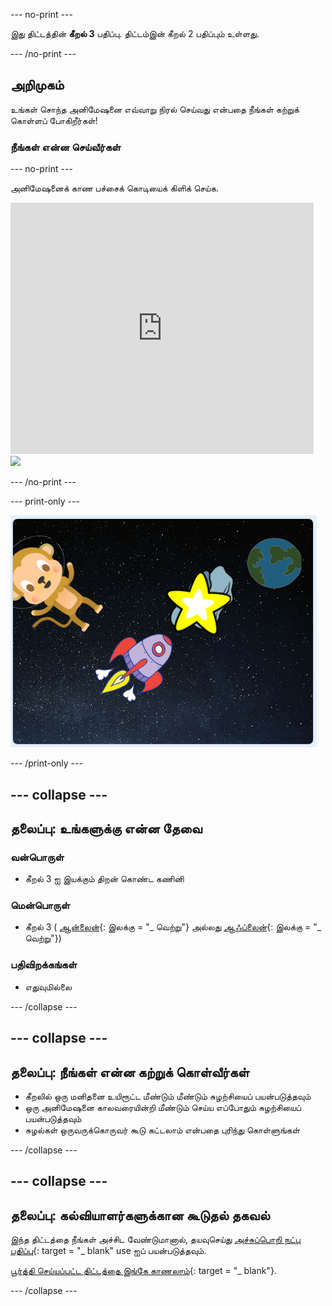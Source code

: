 \--- no-print \---

இது திட்டத்தின் **கீறல் 3** பதிப்பு. திட்டம்</a>இன் கீறல் 2 பதிப்பும் உள்ளது.</p> 

\--- /no-print \---

## அறிமுகம்

உங்கள் சொந்த அனிமேஷனை எவ்வாறு நிரல் செய்வது என்பதை நீங்கள் கற்றுக் கொள்ளப் போகிறீர்கள்!

### நீங்கள் என்ன செய்வீர்கள்

\--- no-print \---

அனிமேஷனைக் காண பச்சைக் கொடியைக் கிளிக் செய்க.

<div class="scratch-preview">
  <iframe allowtransparency="true" width="485" height="402" src="https://scratch.mit.edu/projects/embed/276873231/?autostart=false" frameborder="0" scrolling="no"></iframe>
  <img src="images/space-final.png">
</div>

\--- /no-print \---

\--- print-only \---

![முழுமையான திட்டம்](images/showcase_static.png)

\--- /print-only \---

## \--- collapse \---

## தலைப்பு: உங்களுக்கு என்ன தேவை

### வன்பொருள்

- கீறல் 3 ஐ இயக்கும் திறன் கொண்ட கணினி

### மென்பொருள்

- கீறல் 3 ( [ஆன்லைன்](http://rpf.io/scratchon){: இலக்கு = "_ வெற்று"} அல்லது [ஆஃப்லைன்](http://rpf.io/scratchoff){: இலக்கு = "_ வெற்று"})

### பதிவிறக்கங்கள்

- எதுவுமில்லை

\--- /collapse \---

## \--- collapse \---

## தலைப்பு: நீங்கள் என்ன கற்றுக் கொள்வீர்கள்

- கீறலில் ஒரு மனிதனை உயிரூட்ட மீண்டும் மீண்டும் சுழற்சியைப் பயன்படுத்தவும்
- ஒரு அனிமேஷனை காலவரையின்றி மீண்டும் செய்ய எப்போதும் சுழற்சியைப் பயன்படுத்தவும்
- சுழல்கள் ஒருவருக்கொருவர் கூடு கட்டலாம் என்பதை புரிந்து கொள்ளுங்கள்

\--- /collapse \---

## \--- collapse \---

## தலைப்பு: கல்வியாளர்களுக்கான கூடுதல் தகவல்

இந்த திட்டத்தை நீங்கள் அச்சிட வேண்டுமானால், தயவுசெய்து [அச்சுப்பொறி நட்பு பதிப்பு](https://projects.raspberrypi.org/en/projects/lost-in-space/print){: target = "_ blank" use ஐப் பயன்படுத்தவும்.

[பூர்த்தி செய்யப்பட்ட திட்டத்தை இங்கே காணலாம்](http://rpf.io/p/en/lost-in-space-get){: target = "_ blank"}.

\--- /collapse \---
